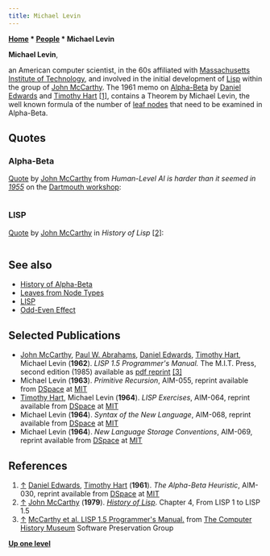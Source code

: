 ```yaml
---
title: Michael Levin
---
```

**[Home](Home "Home") \* [People](People "People") \* Michael Levin**


**Michael Levin**,  

an American computer scientist, in the 60s affiliated with [Massachusetts Institute of Technology](Massachusetts_Institute_of_Technology "Massachusetts Institute of Technology"), and involved in the initial development of [Lisp](index.php?title=Lisp&action=edit&redlink=1 "Lisp (page does not exist)") within the group of [John McCarthy](John_McCarthy "John McCarthy"). The 1961 memo on [Alpha-Beta](Alpha-Beta "Alpha-Beta") by [Daniel Edwards](Daniel_Edwards "Daniel Edwards") and [Timothy Hart](Timothy_Hart "Timothy Hart") <a id="cite-note-1" href="#cite-ref-1">[1]</a>, contains a Theorem by Michael Levin, the well known formula of the number of [leaf nodes](Leaf_Node "Leaf Node") that need to be examined in Alpha-Beta.



## Quotes


### Alpha-Beta


[Quote](Template:Quote_McCarthy_on_Alpha-Beta "Template:Quote McCarthy on Alpha-Beta") by [John McCarthy](John_McCarthy "John McCarthy") from *Human-Level AI is harder than it seemed in [1955](Timeline#1955 "Timeline")* on the [Dartmouth workshop](https://en.wikipedia.org/wiki/Dartmouth_workshop): 




```C++Chess programs catch some of the human chess playing abilities but rely on the limited [effective branching](Branching_Factor "Branching Factor") of the chess move [tree](Search_Tree "Search Tree"). The ideas that work for chess are inadequate for [go](Go "Go"). [Alpha-beta pruning](Alpha-Beta "Alpha-Beta") characterizes human play, but it wasn't noticed by [early chess programmers](Category:Pioneer "Category:Pioneer") - [Turing](Alan_Turing "Alan Turing"), [Shannon](Claude_Shannon "Claude Shannon"), [Pasta](John_Pasta "John Pasta") and [Ulam](Stanislaw_Ulam "Stanislaw Ulam"), and [Bernstein](Alex_Bernstein "Alex Bernstein"). We humans are not very good at identifying the heuristics we ourselves use. Approximations to alpha-beta used by [Samuel](Arthur_Samuel "Arthur Samuel"), [Newell](Allen_Newell "Allen Newell") and [Simon](Herbert_Simon "Herbert Simon"), McCarthy. Proved equivalent to [minimax](Minimax "Minimax") by [Hart](Timothy_Hart "Timothy Hart") and Levin, independently by [Brudno](Alexander_Brudno "Alexander Brudno"). [Knuth](Donald_Knuth "Donald Knuth") gives details.

```

### LISP


[Quote](Template:Quote_McCarthy_on_LISP "Template:Quote McCarthy on LISP") by [John McCarthy](John_McCarthy "John McCarthy") in *History of Lisp* <a id="cite-note-2" href="#cite-ref-2">[2]</a>:




```C++Many people participated in the initial development of [LISP](index.php?title=LISP&action=edit&redlink=1 "LISP (page does not exist)"), and I haven't been able to remember all their contributions and must settle, at this writing, for a list of names. I can remember [Paul W. Abrahams](Paul_W._Abrahams "Paul W. Abrahams"), [Robert Brayton](Mathematician#RKBrayton "Mathematician"), [Daniel Edwards](Daniel_Edwards "Daniel Edwards"), [Patrick Fischer](Mathematician#PCFischer "Mathematician"), [Phyllis Fox](Mathematician#PFox "Mathematician"), [Saul Goldberg](http://www.ee.calpoly.edu/faculty/sgoldber/), [Timothy Hart](Timothy_Hart "Timothy Hart"), [Louis Hodes](Mathematician#LHodes "Mathematician"), Michael Levin, [David Luckham](Mathematician#DLuckham "Mathematician"), Klim Maling, [Marvin Minsky](Marvin_Minsky "Marvin Minsky"), [David Park](Mathematician#DPark "Mathematician"), [Nathaniel Rochester](Nathaniel_Rochester "Nathaniel Rochester") of [IBM](index.php?title=IBM&action=edit&redlink=1 "IBM (page does not exist)"), and [Steve Russell](https://en.wikipedia.org/wiki/Steve_Russell_(computer_scientist)).

```

## See also


* [History of Alpha-Beta](Alpha-Beta#HistoryAlphaBeta "Alpha-Beta")
* [Leaves from Node Types](Node_Types#LeafNodes "Node Types")
* [LISP](index.php?title=LISP&action=edit&redlink=1 "LISP (page does not exist)")
* [Odd-Even Effect](Odd-Even_Effect "Odd-Even Effect")


## Selected Publications


* [John McCarthy](John_McCarthy "John McCarthy"), [Paul W. Abrahams](Paul_W._Abrahams "Paul W. Abrahams"), [Daniel Edwards](Daniel_Edwards "Daniel Edwards"), [Timothy Hart](Timothy_Hart "Timothy Hart"), Michael Levin (**1962**). *LISP 1.5 Programmer's Manual.* The M.I.T. Press, second edition (1985) available as [pdf reprint](http://www.softwarepreservation.org/projects/LISP/book/LISP%201.5%20Programmers%20Manual.pdf) <a id="cite-note-3" href="#cite-ref-3">[3]</a>
* Michael Levin (**1963**). *Primitive Recursion*, AIM-055, reprint available from [DSpace](http://dspace.mit.edu/handle/1721.1/6109) at [MIT](Massachusetts_Institute_of_Technology "Massachusetts Institute of Technology")
* [Timothy Hart](Timothy_Hart "Timothy Hart"), Michael Levin (**1964**). *LISP Exercises*, AIM-064, reprint available from [DSpace](http://dspace.mit.edu/handle/1721.1/5924) at [MIT](Massachusetts_Institute_of_Technology "Massachusetts Institute of Technology")
* Michael Levin (**1964**). *Syntax of the New Language*, AIM-068, reprint available from [DSpace](http://dspace.mit.edu/handle/1721.1/5919) at [MIT](Massachusetts_Institute_of_Technology "Massachusetts Institute of Technology")
* Michael Levin (**1964**). *New Language Storage Conventions*, AIM-069, reprint available from [DSpace](http://dspace.mit.edu/handle/1721.1/5918) at [MIT](Massachusetts_Institute_of_Technology "Massachusetts Institute of Technology")


## References


1. <a id="cite-ref-1" href="#cite-note-1">↑</a> [Daniel Edwards](Daniel_Edwards "Daniel Edwards"), [Timothy Hart](Timothy_Hart "Timothy Hart") (**1961**). *The Alpha-Beta Heuristic*, AIM-030, reprint available from [DSpace](http://dspace.mit.edu/handle/1721.1/6098) at [MIT](Massachusetts_Institute_of_Technology "Massachusetts Institute of Technology")
2. <a id="cite-ref-2" href="#cite-note-2">↑</a> [John McCarthy](John_McCarthy "John McCarthy") (**1979**). *[History of Lisp](http://jmc.stanford.edu/articles/lisp.html)*. Chapter 4, From LISP 1 to LISP 1.5
3. <a id="cite-ref-3" href="#cite-note-3">↑</a> [McCarthy et al. LISP 1.5 Programmer's Manual.](http://www.softwarepreservation.org/projects/LISP/book/LISP%201.5%20Programmers%20Manual.pdf/view) from [The Computer History Museum](The_Computer_History_Museum "The Computer History Museum") Software Preservation Group

**[Up one level](People "People")**







 
